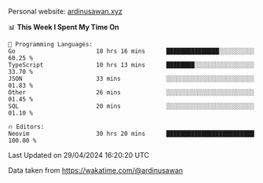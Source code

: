 Personal website: [ardinusawan.xyz](https://ardinusawan.xyz)

<!--START_SECTION:waka-->
📊 **This Week I Spent My Time On** 

```text
💬 Programming Languages: 
Go                       18 hrs 16 mins      ███████████████░░░░░░░░░░   60.25 % 
TypeScript               10 hrs 13 mins      ████████░░░░░░░░░░░░░░░░░   33.70 % 
JSON                     33 mins             ░░░░░░░░░░░░░░░░░░░░░░░░░   01.83 % 
Other                    26 mins             ░░░░░░░░░░░░░░░░░░░░░░░░░   01.45 % 
SQL                      20 mins             ░░░░░░░░░░░░░░░░░░░░░░░░░   01.10 % 

🔥 Editors: 
Neovim                   30 hrs 20 mins      █████████████████████████   100.00 % 
```


 Last Updated on 29/04/2024 16:20:20 UTC
<!--END_SECTION:waka-->
Data taken from https://wakatime.com/@ardinusawan

